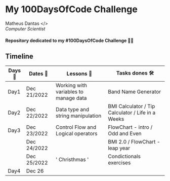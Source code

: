 # My **100DaysOfCode** Challenge

  Matheus Dantas </> <br>
 *Computer Scientist*

#### Repository dedicated to my **#100DaysOfCode** Challenge 🐍🔥

**Timeline**
-------------------------------------------------------------------------------
Days📌  |Dates 📅    |Lessons 🧠                          |Tasks dones 🛠 
--------|------------|-------------------------------------|-------------------
Day1    |Dec 21/2022 |Working with variables to manage data| Band Name Generator
Day2    |Dec 22/2022 |Data type and string manipulation    | BMI Calculator / Tip Calculator / Life in a Weeks
Day3    |Dec 23/2022 |Control Flow and Logical operators   | FlowChart - intro / Odd and Even 
|       |Dec 24/2022 |                                     | BMI 2.0 / FlowChart - leap year
|       |Dec 25/2022 |'          Christhmas               '| Condictionals exercises
Day4    |Dec 26      |                                     |
